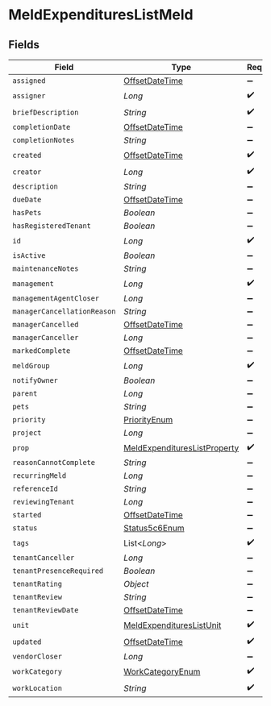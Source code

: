 # MeldExpendituresListMeld


## Fields

| Field                                                                                     | Type                                                                                      | Required                                                                                  | Description                                                                               |
| ----------------------------------------------------------------------------------------- | ----------------------------------------------------------------------------------------- | ----------------------------------------------------------------------------------------- | ----------------------------------------------------------------------------------------- |
| `assigned`                                                                                | [OffsetDateTime](https://docs.oracle.com/javase/8/docs/api/java/time/OffsetDateTime.html) | :heavy_minus_sign:                                                                        | N/A                                                                                       |
| `assigner`                                                                                | *Long*                                                                                    | :heavy_check_mark:                                                                        | N/A                                                                                       |
| `briefDescription`                                                                        | *String*                                                                                  | :heavy_check_mark:                                                                        | N/A                                                                                       |
| `completionDate`                                                                          | [OffsetDateTime](https://docs.oracle.com/javase/8/docs/api/java/time/OffsetDateTime.html) | :heavy_minus_sign:                                                                        | N/A                                                                                       |
| `completionNotes`                                                                         | *String*                                                                                  | :heavy_minus_sign:                                                                        | N/A                                                                                       |
| `created`                                                                                 | [OffsetDateTime](https://docs.oracle.com/javase/8/docs/api/java/time/OffsetDateTime.html) | :heavy_check_mark:                                                                        | N/A                                                                                       |
| `creator`                                                                                 | *Long*                                                                                    | :heavy_check_mark:                                                                        | N/A                                                                                       |
| `description`                                                                             | *String*                                                                                  | :heavy_minus_sign:                                                                        | N/A                                                                                       |
| `dueDate`                                                                                 | [OffsetDateTime](https://docs.oracle.com/javase/8/docs/api/java/time/OffsetDateTime.html) | :heavy_minus_sign:                                                                        | N/A                                                                                       |
| `hasPets`                                                                                 | *Boolean*                                                                                 | :heavy_minus_sign:                                                                        | N/A                                                                                       |
| `hasRegisteredTenant`                                                                     | *Boolean*                                                                                 | :heavy_minus_sign:                                                                        | N/A                                                                                       |
| `id`                                                                                      | *Long*                                                                                    | :heavy_check_mark:                                                                        | N/A                                                                                       |
| `isActive`                                                                                | *Boolean*                                                                                 | :heavy_minus_sign:                                                                        | N/A                                                                                       |
| `maintenanceNotes`                                                                        | *String*                                                                                  | :heavy_minus_sign:                                                                        | N/A                                                                                       |
| `management`                                                                              | *Long*                                                                                    | :heavy_check_mark:                                                                        | N/A                                                                                       |
| `managementAgentCloser`                                                                   | *Long*                                                                                    | :heavy_minus_sign:                                                                        | N/A                                                                                       |
| `managerCancellationReason`                                                               | *String*                                                                                  | :heavy_minus_sign:                                                                        | N/A                                                                                       |
| `managerCancelled`                                                                        | [OffsetDateTime](https://docs.oracle.com/javase/8/docs/api/java/time/OffsetDateTime.html) | :heavy_minus_sign:                                                                        | N/A                                                                                       |
| `managerCanceller`                                                                        | *Long*                                                                                    | :heavy_minus_sign:                                                                        | N/A                                                                                       |
| `markedComplete`                                                                          | [OffsetDateTime](https://docs.oracle.com/javase/8/docs/api/java/time/OffsetDateTime.html) | :heavy_minus_sign:                                                                        | N/A                                                                                       |
| `meldGroup`                                                                               | *Long*                                                                                    | :heavy_check_mark:                                                                        | N/A                                                                                       |
| `notifyOwner`                                                                             | *Boolean*                                                                                 | :heavy_minus_sign:                                                                        | N/A                                                                                       |
| `parent`                                                                                  | *Long*                                                                                    | :heavy_minus_sign:                                                                        | N/A                                                                                       |
| `pets`                                                                                    | *String*                                                                                  | :heavy_minus_sign:                                                                        | N/A                                                                                       |
| `priority`                                                                                | [PriorityEnum](../../models/shared/PriorityEnum.md)                                       | :heavy_minus_sign:                                                                        | N/A                                                                                       |
| `project`                                                                                 | *Long*                                                                                    | :heavy_minus_sign:                                                                        | N/A                                                                                       |
| `prop`                                                                                    | [MeldExpendituresListProperty](../../models/shared/MeldExpendituresListProperty.md)       | :heavy_check_mark:                                                                        | N/A                                                                                       |
| `reasonCannotComplete`                                                                    | *String*                                                                                  | :heavy_minus_sign:                                                                        | N/A                                                                                       |
| `recurringMeld`                                                                           | *Long*                                                                                    | :heavy_minus_sign:                                                                        | N/A                                                                                       |
| `referenceId`                                                                             | *String*                                                                                  | :heavy_minus_sign:                                                                        | N/A                                                                                       |
| `reviewingTenant`                                                                         | *Long*                                                                                    | :heavy_minus_sign:                                                                        | N/A                                                                                       |
| `started`                                                                                 | [OffsetDateTime](https://docs.oracle.com/javase/8/docs/api/java/time/OffsetDateTime.html) | :heavy_minus_sign:                                                                        | N/A                                                                                       |
| `status`                                                                                  | [Status5c6Enum](../../models/shared/Status5c6Enum.md)                                     | :heavy_minus_sign:                                                                        | N/A                                                                                       |
| `tags`                                                                                    | List<*Long*>                                                                              | :heavy_check_mark:                                                                        | N/A                                                                                       |
| `tenantCanceller`                                                                         | *Long*                                                                                    | :heavy_minus_sign:                                                                        | N/A                                                                                       |
| `tenantPresenceRequired`                                                                  | *Boolean*                                                                                 | :heavy_minus_sign:                                                                        | N/A                                                                                       |
| `tenantRating`                                                                            | *Object*                                                                                  | :heavy_minus_sign:                                                                        | N/A                                                                                       |
| `tenantReview`                                                                            | *String*                                                                                  | :heavy_minus_sign:                                                                        | N/A                                                                                       |
| `tenantReviewDate`                                                                        | [OffsetDateTime](https://docs.oracle.com/javase/8/docs/api/java/time/OffsetDateTime.html) | :heavy_minus_sign:                                                                        | N/A                                                                                       |
| `unit`                                                                                    | [MeldExpendituresListUnit](../../models/shared/MeldExpendituresListUnit.md)               | :heavy_check_mark:                                                                        | N/A                                                                                       |
| `updated`                                                                                 | [OffsetDateTime](https://docs.oracle.com/javase/8/docs/api/java/time/OffsetDateTime.html) | :heavy_check_mark:                                                                        | N/A                                                                                       |
| `vendorCloser`                                                                            | *Long*                                                                                    | :heavy_minus_sign:                                                                        | N/A                                                                                       |
| `workCategory`                                                                            | [WorkCategoryEnum](../../models/shared/WorkCategoryEnum.md)                               | :heavy_check_mark:                                                                        | N/A                                                                                       |
| `workLocation`                                                                            | *String*                                                                                  | :heavy_check_mark:                                                                        | N/A                                                                                       |